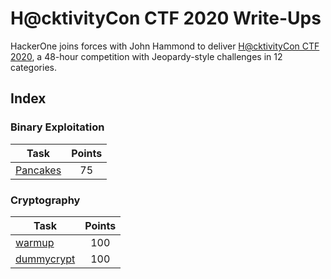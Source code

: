 # H@cktivityCon CTF 2020 Write-Ups

HackerOne joins forces with John Hammond to deliver [H@cktivityCon CTF 2020](https://ctf.hacktivitycon.com/), a 48-hour competition with Jeopardy-style challenges in 12 categories.

## Index

### Binary Exploitation

| Task                                                                | Points           |
|---------------------------------------------------------------------|:----------------:|
| [Pancakes](Binary%20Exploitation/Pancakes)                          |         75       |

### Cryptography

| Task                                                                | Points           |
|---------------------------------------------------------------------|:----------------:|
| [warmup](Cryptography/Tyrannosaurus%20Rex)                          |        100       |
| [dummycrypt](Cryptography/Perfect%20XOR)                            |        100       |
